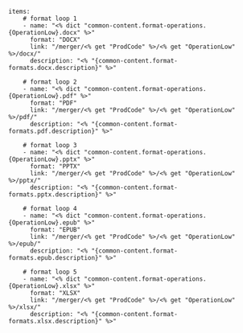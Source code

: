     items: 
        # format loop 1
        - name: "<% dict "common-content.format-operations.{OperationLow}.docx" %>"
          format: "DOCX"
          link: "/merger/<% get "ProdCode" %>/<% get "OperationLow" %>/docx/"
          description: "<% "{common-content.format-formats.docx.description}" %>"
          
        # format loop 2
        - name: "<% dict "common-content.format-operations.{OperationLow}.pdf" %>"
          format: "PDF"
          link: "/merger/<% get "ProdCode" %>/<% get "OperationLow" %>/pdf/"
          description: "<% "{common-content.format-formats.pdf.description}" %>"
          
        # format loop 3
        - name: "<% dict "common-content.format-operations.{OperationLow}.pptx" %>"
          format: "PPTX"
          link: "/merger/<% get "ProdCode" %>/<% get "OperationLow" %>/pptx/"
          description: "<% "{common-content.format-formats.pptx.description}" %>"

        # format loop 4
        - name: "<% dict "common-content.format-operations.{OperationLow}.epub" %>"
          format: "EPUB"
          link: "/merger/<% get "ProdCode" %>/<% get "OperationLow" %>/epub/"
          description: "<% "{common-content.format-formats.epub.description}" %>"
          
        # format loop 5
        - name: "<% dict "common-content.format-operations.{OperationLow}.xlsx" %>"
          format: "XLSX"
          link: "/merger/<% get "ProdCode" %>/<% get "OperationLow" %>/xlsx/"
          description: "<% "{common-content.format-formats.xlsx.description}" %>"
  
